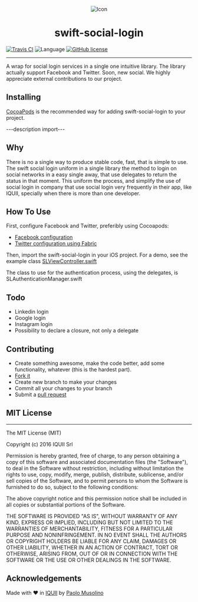 
<p align="center">
  <img src="https://raw.githubusercontent.com/IQUII/swift-social-login/master/logo_swift-social-login.png" alt="Icon"/>
</p>
<H1 align="center">swift-social-login</H1>

  
  [![Travis CI](https://travis-ci.org/IQUII/swift-social-login.svg?branch=master)](https://travis-ci.org/IQUII/swift-social-login)
  ![Language](https://img.shields.io/badge/language-Swift%202-orange.svg)
  [![GitHub license](https://img.shields.io/github/license/mashape/apistatus.svg)]()
  
----------------------

A wrap for social login services in a single one intuitive library.
The library actually support Facebook and Twitter. Soon, new social. We highly appreciate external contributions to our project.

## Installing

[CocoaPods](http://cocoapods.org/) is the recommended way for adding swift-social-login to your project.

---description import---

## Why
There is no a single way to produce stable code, fast, that is simple to use. The swift social login uniform in a single library the method to login on social networks in a easy single away, that use delegates to return the status in that moment. This uniform the process, and simplify the use of social login in company that use social login very frequently in their app, like IQUII, specially when there is more than one developer.

## How To Use
First, configure Facebook and Twitter, preferibly using Cocoapods:

* [Facebook configuration](https://developers.facebook.com/docs/ios/getting-started)
* [Twitter configuration using Fabric](https://docs.fabric.io/ios/fabric/getting-started.html)

Then, import the swift-social-login in your iOS project.
For a demo, see the example class [SLViewController.swift](https://github.com/IQUII/swift-social-login/blob/master/SocialLogin/SLViewController.swift)

The class to use for the authentication process, using the delegates, is SLAuthenticationManager.swift


## Todo

* Linkedin login
* Google login
* Instagram login
* Possibility to declare a closure, not only a delegate

## Contributing

* Create something awesome, make the code better, add some functionality, whatever (this is the hardest part).
* [Fork it](http://help.github.com/forking/)
* Create new branch to make your changes
* Commit all your changes to your branch
* Submit a [pull request](http://help.github.com/pull-requests/)


## MIT License
----------------
The MIT License (MIT)

Copyright (c) 2016 IQUII Srl

Permission is hereby granted, free of charge, to any person obtaining a copy
of this software and associated documentation files (the "Software"), to deal
in the Software without restriction, including without limitation the rights
to use, copy, modify, merge, publish, distribute, sublicense, and/or sell
copies of the Software, and to permit persons to whom the Software is
furnished to do so, subject to the following conditions:

The above copyright notice and this permission notice shall be included in
all copies or substantial portions of the Software.

THE SOFTWARE IS PROVIDED "AS IS", WITHOUT WARRANTY OF ANY KIND, EXPRESS OR
IMPLIED, INCLUDING BUT NOT LIMITED TO THE WARRANTIES OF MERCHANTABILITY,
FITNESS FOR A PARTICULAR PURPOSE AND NONINFRINGEMENT. IN NO EVENT SHALL THE
AUTHORS OR COPYRIGHT HOLDERS BE LIABLE FOR ANY CLAIM, DAMAGES OR OTHER
LIABILITY, WHETHER IN AN ACTION OF CONTRACT, TORT OR OTHERWISE, ARISING FROM,
OUT OF OR IN CONNECTION WITH THE SOFTWARE OR THE USE OR OTHER DEALINGS IN
THE SOFTWARE.



## Acknowledgements

Made with ❤️ in [IQUII](http://www.iquii.com) by [Paolo Musolino](https://github.com/Codeido)